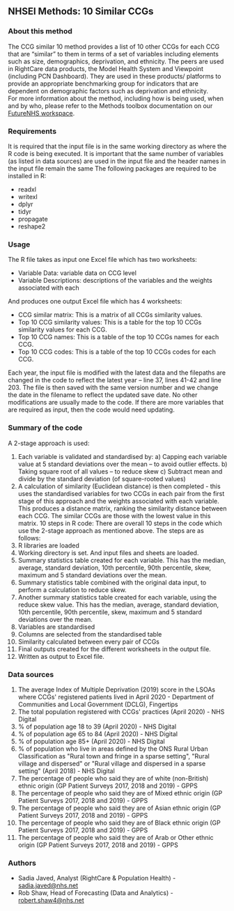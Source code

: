 ## NHSEI Methods: 10 Similar CCGs


### About this method

The CCG similar 10 method provides a list of 10 other CCGs for each CCG that are “similar” to them in terms of a set of variables including elements such as size, demographics, deprivation, and ethnicity. 
The peers are used in RightCare data products, the Model Health System and Viewpoint (including PCN Dashboard). They are used in these products/ platforms to provide an appropriate benchmarking group for indicators that are dependent on demographic factors such as deprivation and ethnicity.  
For more information about the method, including how is being used, when and by who, please refer to the Methods toolbox documentation on our [FutureNHS workspace](https://future.nhs.uk/DataMeth/grouphome).


### Requirements

It is required that the input file is in the same working directory as where the R code is being executed. 
It is important that the same number of variables (as listed in data sources) are used in the input file and the header names in the input file remain the same
The following packages are required to be installed in R:
*	readxl
*	writexl
*	dplyr
*	tidyr
*	propagate
*	reshape2


### Usage
The R file takes as input one Excel file which has two worksheets:
*	Variable Data: variable data on CCG level
*	Variable Descriptions: descriptions of the variables and the weights associated with each

And produces one output Excel file which has 4 worksheets: 
*	CCG similar matrix: This is a matrix of all CCGs similarity values.
*	Top 10 CCG similarity values: This is a table for the top 10 CCGs similarity values for each CCG.
*	Top 10 CCG names: This is a table of the top 10 CCGs names for each CCG.
*	Top 10 CCG codes: This is a table of the top 10 CCGs codes for each CCG.

Each year, the input file is modified with the latest data and the filepaths are changed in the code to reflect the latest year – line 37, lines 41-42 and line 203. The file is then saved with the same version number and we change the date in the filename to reflect the updated save date.
No other modifications are usually made to the code.
If there are more variables that are required as input, then the code would need updating. 


### Summary of the code

A 2-stage approach is used:
1. Each variable is validated and standardised by:
   a) Capping each variable value at 5 standard deviations over the mean – to avoid 
       outlier effects.
   b) Taking square root of all values – to reduce skew 
   c) Subtract mean and divide by the standard deviation (of square-rooted values)
2. A calculation of similarity (Euclidean distance) is then completed - this uses the standardised variables for two CCGs in each pair from the first stage of this approach and the weights associated with each variable. 
This produces a distance matrix, ranking the similarity distance between each CCG. The similar CCGs are those with the lowest value in this matrix. 
10 steps in R code:
There are overall 10 steps in the code which use the 2-stage approach as mentioned above. The steps are as follows:
1.	R libraries are loaded
2.	Working directory is set. And input files and sheets are loaded.
3.	Summary statistics table created for each variable. This has the median, average, standard deviation, 10th percentile, 90th percentile, skew, maximum and 5 standard deviations over the mean.
4.	Summary statistics table combined with the original data input, to perform a calculation to reduce skew.
5.	Another summary statistics table created for each variable, using the reduce skew value. This has the median, average, standard deviation, 10th percentile, 90th percentile, skew, maximum and 5 standard deviations over the mean.
6.	Variables are standardised
7.	Columns are selected from the standardised table
8.	Similarity calculated between every pair of CCGs
9.	Final outputs created for the different worksheets in the output file.
10.	Written as output to Excel file. 


### Data sources

1. The average Index of Multiple Deprivation (2019) score in the LSOAs where CCGs' registered patients lived in April 2020 - Department of Communities and Local Government (DCLG), Fingertips
2. The total population registered with CCGs' practices (April 2020) - NHS Digital
3. % of population age 18 to 39 (April 2020) -	NHS Digital
4. % of population age 65 to 84 (April 2020) -	NHS Digital
5. % of population age 85+  (April 2020) -	NHS Digital
6. % of population who live in areas defined by the ONS Rural Urban  Classification as "Rural town and fringe in a sparse setting", "Rural village and dispersed" or "Rural village and dispersed in a sparse setting" (April 2018)	- NHS Digital
7. The percentage of people who said they are of white (non-British) ethnic origin (GP Patient Surveys 2017, 2018 and 2019) - GPPS
8. The percentage of people who said they are of Mixed ethnic origin (GP Patient Surveys 2017, 2018 and 2019) - GPPS
9. The percentage of people who said they are of Asian ethnic origin (GP Patient Surveys 2017, 2018 and 2019) - GPPS
10. The percentage of people who said they are of Black ethnic origin (GP Patient Surveys 2017, 2018 and 2019) - GPPS
11. The percentage of people who said they are of Arab or Other ethnic origin (GP Patient Surveys 2017, 2018 and 2019)  - GPPS


### Authors

* Sadia Javed, Analyst (RightCare & Population Health) - sadia.javed@nhs.net
* Rob Shaw, Head of Forecasting (Data and Analytics) - robert.shaw4@nhs.net

